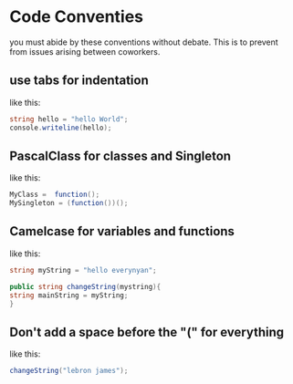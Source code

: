 # Code Conventies
you must abide by these conventions without debate. This is to prevent from issues arising between coworkers.
## use tabs for indentation
like this:
```C#
string hello = "hello World";
console.writeline(hello);
```
## PascalClass for classes and Singleton
like this:
```C#
MyClass =  function();
MySingleton = (function())();
```
## Camelcase for variables and functions
like this:
```C#
string myString = "hello everynyan";

public string changeString(mystring){
string mainString = myString;
}
```
## Don't add a space before the "(" for everything
like this:
```C#
changeString("lebron james");
```
